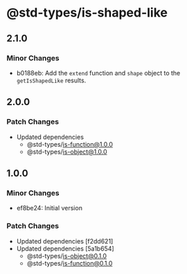 # @std-types/is-shaped-like

## 2.1.0

### Minor Changes

- b0188eb: Add the `extend` function and `shape` object to the `getIsShapedLike` results.

## 2.0.0

### Patch Changes

- Updated dependencies
  - @std-types/is-function@1.0.0
  - @std-types/is-object@1.0.0

## 1.0.0

### Minor Changes

- ef8be24: Initial version

### Patch Changes

- Updated dependencies [f2dd621]
- Updated dependencies [5a1b654]
  - @std-types/is-object@0.1.0
  - @std-types/is-function@0.1.0
